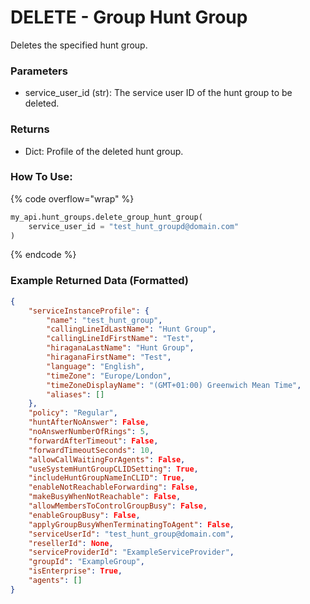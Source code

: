# DELETE - Group Hunt Group

Deletes the specified hunt group.

### Parameters&#x20;

* service_user_id (str): The service user ID of the hunt group to be deleted.
  
### Returns

* Dict: Profile of the deleted hunt group.

### How To Use:

{% code overflow="wrap" %}
```python
my_api.hunt_groups.delete_group_hunt_group(
    service_user_id = "test_hunt_groupd@domain.com"
)
```
{% endcode %}

### Example Returned Data (Formatted)
```json
{
    "serviceInstanceProfile": {
        "name": "test_hunt_group",
        "callingLineIdLastName": "Hunt Group",
        "callingLineIdFirstName": "Test",
        "hiraganaLastName": "Hunt Group",
        "hiraganaFirstName": "Test",
        "language": "English",
        "timeZone": "Europe/London",
        "timeZoneDisplayName": "(GMT+01:00) Greenwich Mean Time",
        "aliases": []
    },
    "policy": "Regular",
    "huntAfterNoAnswer": False,
    "noAnswerNumberOfRings": 5,
    "forwardAfterTimeout": False,
    "forwardTimeoutSeconds": 10,
    "allowCallWaitingForAgents": False,
    "useSystemHuntGroupCLIDSetting": True,
    "includeHuntGroupNameInCLID": True,
    "enableNotReachableForwarding": False,
    "makeBusyWhenNotReachable": False,
    "allowMembersToControlGroupBusy": False,
    "enableGroupBusy": False,
    "applyGroupBusyWhenTerminatingToAgent": False,
    "serviceUserId": "test_hunt_group@domain.com",
    "resellerId": None,
    "serviceProviderId": "ExampleServiceProvider",
    "groupId": "ExampleGroup",
    "isEnterprise": True,
    "agents": []
}
```
